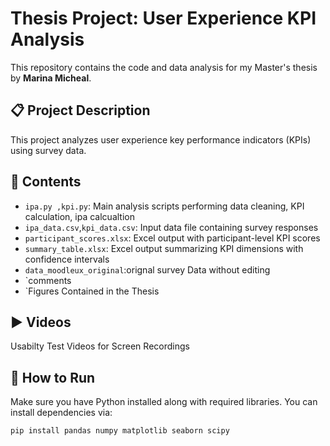 # Thesis Project: User Experience KPI Analysis

This repository contains the code and data analysis for my Master's thesis by **Marina Micheal**.

## 📋 Project Description

This project analyzes user experience key performance indicators (KPIs) using survey data. 

## 📁 Contents

- `ipa.py ,kpi.py`: Main analysis scripts performing data cleaning, KPI calculation, ipa calcualtion
- `ipa_data.csv`,`kpi_data.csv`: Input data file containing survey responses
- `participant_scores.xlsx`: Excel output with participant-level KPI scores
- `summary_table.xlsx`: Excel output summarizing KPI dimensions with confidence intervals
- `data_moodleux_original`:orignal survey Data without editing
- `comments
- `Figures Contained in the Thesis

## ▶️  Videos

Usabilty Test Videos for Screen Recordings

## 🧪 How to Run

Make sure you have Python installed along with required libraries. You can install dependencies via:

```bash
pip install pandas numpy matplotlib seaborn scipy
